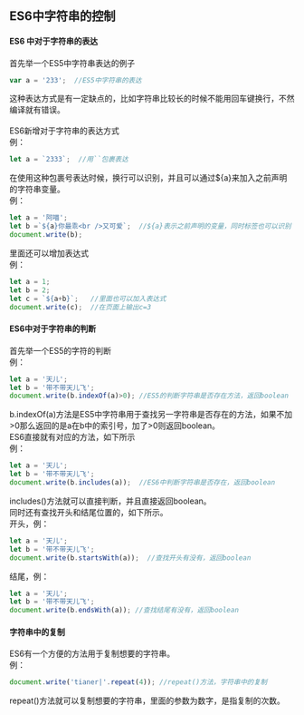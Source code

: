 ## ES6中字符串的控制
#### ES6 中对于字符串的表达
首先举一个ES5中字符串表达的例子<br>
```javascript
var a = '233';  //ES5中字符串的表达
```
这种表达方式是有一定缺点的，比如字符串比较长的时候不能用回车键换行，不然编译就有错误。<br>
<br>
ES6新增对于字符串的表达方式<br>
例：<br>
```javascript
let a = `2333`;  //用``包裹表达
```
在使用这种包裹号表达时候，换行可以识别，并且可以通过${a}来加入之前声明的字符串变量。<br>
例：<br>
```javascript
let a = '阿喵';
let b =`${a}你最乖<br />又可爱`;  //${a}表示之前声明的变量，同时标签也可以识别
document.write(b);  
```
里面还可以增加表达式<br>
例：<br>
```javascript
let a = 1;
let b = 2;
let c = `${a+b}`;   //里面也可以加入表达式
document.write(c);  //在页面上输出c=3
```
#### ES6中对于字符串的判断
首先举一个ES5的字符的判断<br>
例：<br>
```javascript
let a = '天儿';
let b = '带不带天儿飞';
document.write(b.indexOf(a)>0); //ES5的判断字符串是否存在方法，返回boolean
```
b.indexOf(a)方法是ES5中字符串用于查找另一字符串是否存在的方法，如果不加>0那么返回的是a在b中的索引号，加了>0则返回boolean。<br>
ES6直接就有对应的方法，如下所示<br>
例：<br>
```javascript
let a = '天儿';
let b = '带不带天儿飞';
document.write(b.includes(a));  //ES6中判断字符串是否存在，返回boolean
```
includes()方法就可以直接判断，并且直接返回boolean。<br>
同时还有查找开头和结尾位置的，如下所示。<br>
开头，例：<br>
```javascript
let a = '天儿';
let b = '带不带天儿飞';
document.write(b.startsWith(a));  //查找开头有没有，返回boolean
```
结尾，例：<br>
```javascript
let a = '天儿';
let b = '带不带天儿飞';
document.write(b.endsWith(a)); //查找结尾有没有，返回boolean
```
#### 字符串中的复制
ES6有一个方便的方法用于复制想要的字符串。<br>
例：<br>
```javascript
document.write('tianer|'.repeat(4)); //repeat()方法，字符串中的复制
```
repeat()方法就可以复制想要的字符串，里面的参数为数字，是指复制的次数。<br>